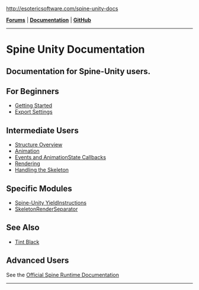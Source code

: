 http://esotericsoftware.com/spine-unity-docs

**[Forums](http://esotericsoftware.com/forum/viewforum.php?f=12)** | **[Documentation](http://esotericsoftware.com/spine-unity-docs)** | **[GitHub](http://esotericsoftware.com/git/spine-runtimes/tree/spine-unity)**

----------

# Spine Unity Documentation
Documentation for Spine-Unity users.  
----------

## For Beginners
- [Getting Started](http://esotericsoftware.com/spine-unity-gettingstarted)
- [Export Settings](http://esotericsoftware.com/spine-unity-exportsettings)

## Intermediate Users
- [Structure Overview](http://esotericsoftware.com/spine-unity-structureoverview)
- [Animation](http://esotericsoftware.com/spine-unity-animation)
- [Events and AnimationState Callbacks](http://esotericsoftware.com/spine-unity-events)
- [Rendering](http://esotericsoftware.com/spine-unity-rendering)
- [Handling the Skeleton](http://esotericsoftware.com/spine-unity-handlingtheskeleton)

## Specific Modules
- [Spine-Unity YieldInstructions](http://esotericsoftware.com/spine-unity-yieldinstructions)
- [SkeletonRenderSeparator](http://esotericsoftware.com/spine-unity-skeletonrenderseparator)

## See Also
- [Tint Black](http://esotericsoftware.com/spine-unity-tintblack)

## Advanced Users
See the [Official Spine Runtime Documentation](http://esotericsoftware.com/spine-using-runtimes)

---


